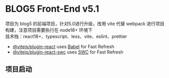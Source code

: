 # BLOG5 Front-End v5.1

项目为 blog5 的前端项目，针对5.0进行升级，改用 vite 代替 webpack 进行项目构建，注意项目需要执行在 node18+ 环境下  
技术栈：react18+、typescript、less、vite、eslint、prettier

- [@vitejs/plugin-react](https://github.com/vitejs/vite-plugin-react/blob/main/packages/plugin-react/README.md) uses [Babel](https://babeljs.io/) for Fast Refresh
- [@vitejs/plugin-react-swc](https://github.com/vitejs/vite-plugin-react-swc) uses [SWC](https://swc.rs/) for Fast Refresh

## 项目启动
